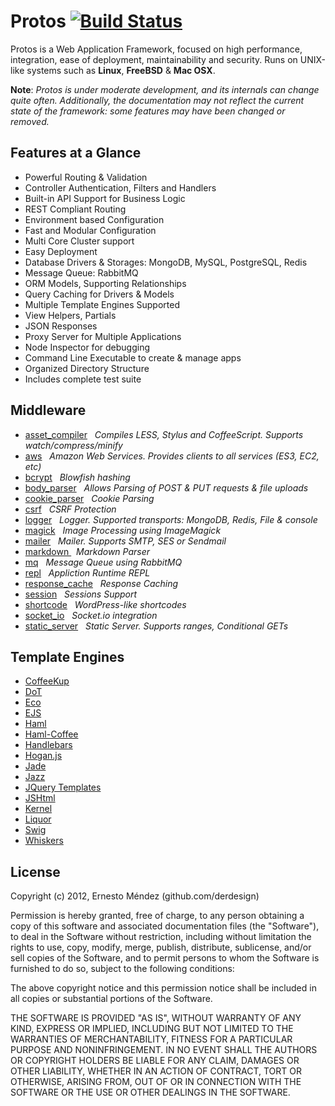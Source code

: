 
# Protos [![Build Status](https://secure.travis-ci.org/derdesign/protos.png)](http://travis-ci.org/derdesign/protos)

Protos is a Web Application Framework, focused on high performance, integration, ease of 
deployment, maintainability and security. Runs on UNIX-like systems such as **Linux**, **FreeBSD** & **Mac OSX**.

**Note**: _Protos is under moderate development, and its internals can change quite often. Additionally, the documentation
may not reflect the current state of the framework: some features may have been changed or removed._

## Features at a Glance

- Powerful Routing & Validation
- Controller Authentication, Filters and Handlers
- Built-in API Support for Business Logic
- REST Compliant Routing
- Environment based Configuration
- Fast and Modular Configuration
- Multi Core Cluster support
- Easy Deployment
- Database Drivers & Storages: MongoDB, MySQL, PostgreSQL, Redis
- Message Queue: RabbitMQ
- ORM Models, Supporting Relationships
- Query Caching for Drivers & Models
- Multiple Template Engines Supported
- View Helpers, Partials
- JSON Responses
- Proxy Server for Multiple Applications
- Node Inspector for debugging
- Command Line Executable to create & manage apps
- Organized Directory Structure
- Includes complete test suite

## Middleware

- [asset_compiler](http://derdesign.github.com/protos/middleware#asset_compiler) &nbsp; *Compiles LESS, Stylus and CoffeeScript. Supports watch/compress/minify*
- [aws](http://derdesign.github.com/protos/middleware#aws) &nbsp; *Amazon Web Services. Provides clients to all services (ES3, EC2, etc)*
- [bcrypt](http://derdesign.github.com/protos/middleware#bcrypt) &nbsp; *Blowfish hashing*
- [body_parser](http://derdesign.github.com/protos/middleware#body_parser) &nbsp; *Allows Parsing of POST & PUT requests & file uploads*
- [cookie_parser](http://derdesign.github.com/protos/middleware#cookie_parser) &nbsp; *Cookie Parsing*
- [csrf](http://derdesign.github.com/protos/middleware#csrf) &nbsp; *CSRF Protection*
- [logger](http://derdesign.github.com/protos/middleware#logger) &nbsp; *Logger. Supported transports: MongoDB, Redis, File & console*
- [magick](http://derdesign.github.com/protos/middleware#magick) &nbsp; *Image Processing using ImageMagick*
- [mailer](http://derdesign.github.com/protos/middleware#mailer) &nbsp; *Mailer. Supports SMTP, SES or Sendmail*
- [ markdown ](http://derdesign.github.com/protos/middleware#markdown) &nbsp; *Markdown Parser*
- [mq](http://derdesign.github.com/protos/middleware#mq) &nbsp; *Message Queue using RabbitMQ*
- [repl](http://derdesign.github.com/protos/middleware#repl) &nbsp; *Appliction Runtime REPL*
- [response_cache](http://derdesign.github.com/protos/middleware#response_cache) &nbsp; *Response Caching*
- [session](http://derdesign.github.com/protos/middleware#session) &nbsp; *Sessions Support*
- [shortcode](http://derdesign.github.com/protos/middleware#shortcode) &nbsp; *WordPress-like shortcodes*
- [socket_io](http://derdesign.github.com/protos/middleware#socket_io) &nbsp; *Socket.io integration*
- [static_server](http://derdesign.github.com/protos/middleware#static_server) &nbsp; *Static Server. Supports ranges, Conditional GETs*

## Template Engines

- [CoffeeKup](https://github.com/mauricemach/coffeekup)
- [DoT](https://github.com/olado/doT)
- [Eco](https://github.com/sstephenson/eco)
- [EJS](https://github.com/visionmedia/ejs)
- [Haml](https://github.com/visionmedia/haml.js)
- [Haml-Coffee](https://github.com/9elements/haml-coffee)
- [Handlebars](https://github.com/wycats/handlebars.js)
- [Hogan.js](https://github.com/twitter/hogan.js)
- [Jade](https://github.com/visionmedia/jade)
- [Jazz](https://github.com/shinetech/jazz)
- [JQuery Templates](https://github.com/kof/node-jqtpl)
- [JSHtml](https://github.com/LuvDaSun/jshtml)
- [Kernel](https://github.com/c9/kernel)
- [Liquor](https://github.com/chjj/liquor)
- [Swig](https://github.com/paularmstrong/swig)
- [Whiskers](https://github.com/gsf/whiskers.js/tree)

## License

Copyright (c) 2012, Ernesto Méndez (github.com/derdesign)

Permission is hereby granted, free of charge, to any person obtaining a copy of this software and associated documentation 
files (the "Software"), to deal in the Software without restriction, including without limitation the rights to use, copy, 
modify, merge, publish, distribute, sublicense, and/or sell copies of the Software, and to permit persons to whom the Software 
is furnished to do so, subject to the following conditions:

The above copyright notice and this permission notice shall be included in all copies or substantial portions of the Software.

THE SOFTWARE IS PROVIDED "AS IS", WITHOUT WARRANTY OF ANY KIND, EXPRESS OR IMPLIED, INCLUDING BUT NOT LIMITED TO THE WARRANTIES 
OF MERCHANTABILITY, FITNESS FOR A PARTICULAR PURPOSE AND NONINFRINGEMENT. IN NO EVENT SHALL THE AUTHORS OR COPYRIGHT HOLDERS 
BE LIABLE FOR ANY CLAIM, DAMAGES OR OTHER LIABILITY, WHETHER IN AN ACTION OF CONTRACT, TORT OR OTHERWISE, ARISING FROM, OUT 
OF OR IN CONNECTION WITH THE SOFTWARE OR THE USE OR OTHER DEALINGS IN THE SOFTWARE.
